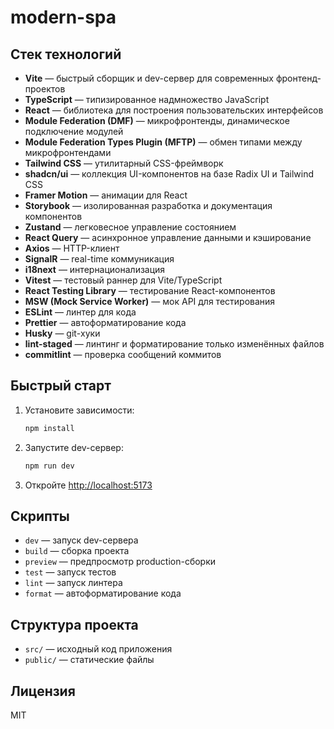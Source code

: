 # modern-spa

## Стек технологий

- **Vite** — быстрый сборщик и dev-сервер для современных фронтенд-проектов
- **TypeScript** — типизированное надмножество JavaScript
- **React** — библиотека для построения пользовательских интерфейсов
- **Module Federation (DMF)** — микрофронтенды, динамическое подключение модулей
- **Module Federation Types Plugin (MFTP)** — обмен типами между микрофронтендами
- **Tailwind CSS** — утилитарный CSS-фреймворк
- **shadcn/ui** — коллекция UI-компонентов на базе Radix UI и Tailwind CSS
- **Framer Motion** — анимации для React
- **Storybook** — изолированная разработка и документация компонентов
- **Zustand** — легковесное управление состоянием
- **React Query** — асинхронное управление данными и кэширование
- **Axios** — HTTP-клиент
- **SignalR** — real-time коммуникация
- **i18next** — интернационализация
- **Vitest** — тестовый раннер для Vite/TypeScript
- **React Testing Library** — тестирование React-компонентов
- **MSW (Mock Service Worker)** — мок API для тестирования
- **ESLint** — линтер для кода
- **Prettier** — автоформатирование кода
- **Husky** — git-хуки
- **lint-staged** — линтинг и форматирование только изменённых файлов
- **commitlint** — проверка сообщений коммитов

## Быстрый старт

1. Установите зависимости:
   ```bash
   npm install
   ```
2. Запустите dev-сервер:
   ```bash
   npm run dev
   ```
3. Откройте [http://localhost:5173](http://localhost:5173)

## Скрипты

- `dev` — запуск dev-сервера
- `build` — сборка проекта
- `preview` — предпросмотр production-сборки
- `test` — запуск тестов
- `lint` — запуск линтера
- `format` — автоформатирование кода

## Структура проекта

- `src/` — исходный код приложения
- `public/` — статические файлы

## Лицензия

MIT